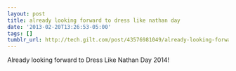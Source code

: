 ```yaml
---
layout: post
title: already looking forward to dress like nathan day
date: '2013-02-20T13:26:53-05:00'
tags: []
tumblr_url: http://tech.gilt.com/post/43576981049/already-looking-forward-to-dress-like-nathan-day
---
```

Already looking forward to Dress Like Nathan Day 2014!
